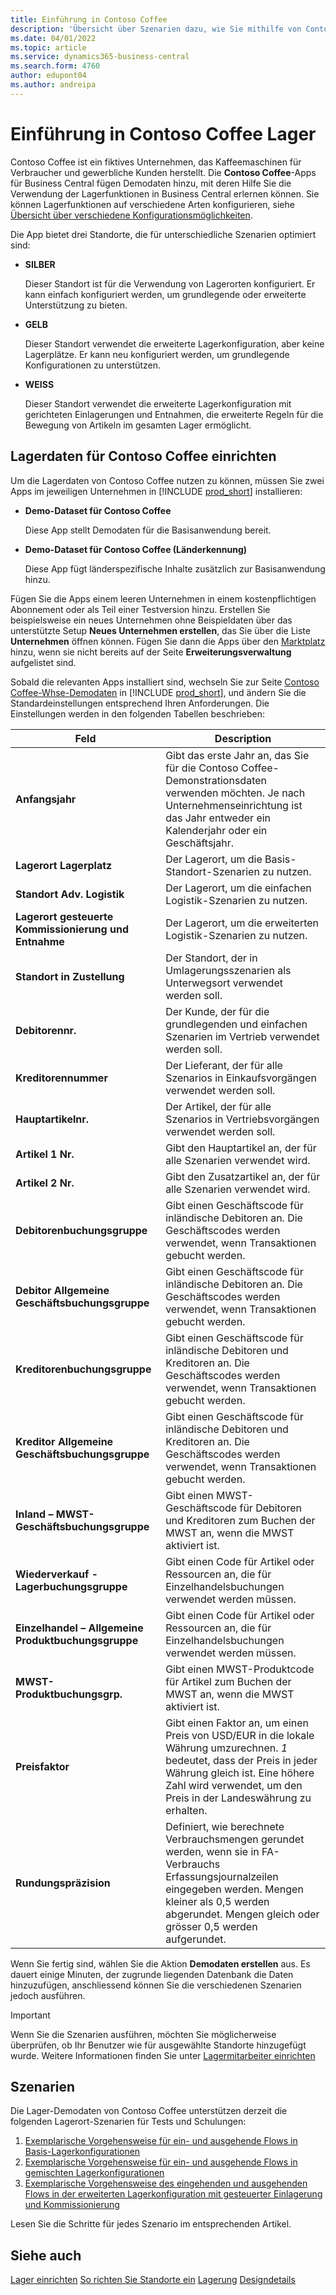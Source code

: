 ```yaml
---
title: Einführung in Contoso Coffee
description: 'Übersicht über Szenarien dazu, wie Sie mithilfe von Contoso Coffee-Demodaten die Verwendung von Lagerfunktionen in Business Central erlernen können.'
ms.date: 04/01/2022
ms.topic: article
ms.service: dynamics365-business-central
ms.search.form: 4760
author: edupont04
ms.author: andreipa
---
```


# <a name="introduction-to-contoso-coffee-warehousing"></a><a name="introduction-to-contoso-coffee-warehousing"></a>Einführung in Contoso Coffee Lager

Contoso Coffee ist ein fiktives Unternehmen, das Kaffeemaschinen für Verbraucher und gewerbliche Kunden herstellt. Die **Contoso Coffee**-Apps für Business Central fügen Demodaten hinzu, mit deren Hilfe Sie die Verwendung der Lagerfunktionen in Business Central erlernen können. Sie können Lagerfunktionen auf verschiedene Arten konfigurieren, siehe [Übersicht über verschiedene Konfigurationsmöglichkeiten](../../design-details-warehouse-management.md#overview-of-different-configuration-options).

Die App bietet drei Standorte, die für unterschiedliche Szenarien optimiert sind:

- **SILBER**  

  Dieser Standort ist für die Verwendung von Lagerorten konfiguriert. Er kann einfach konfiguriert werden, um grundlegende oder erweiterte Unterstützung zu bieten. 

- **GELB**  

  Dieser Standort verwendet die erweiterte Lagerkonfiguration, aber keine Lagerplätze. Er kann neu konfiguriert werden, um grundlegende Konfigurationen zu unterstützen.

- **WEISS**  

  Dieser Standort verwendet die erweiterte Lagerkonfiguration mit gerichteten Einlagerungen und Entnahmen, die erweiterte Regeln für die Bewegung von Artikeln im gesamten Lager ermöglicht.

## <a name="set-up-contoso-coffee-warehousing-data"></a><a name="set-up-contoso-coffee-warehousing-data"></a>Lagerdaten für Contoso Coffee einrichten

Um die Lagerdaten von Contoso Coffee nutzen zu können, müssen Sie zwei Apps im jeweiligen Unternehmen in [!INCLUDE [prod_short](../../includes/prod_short.md)] installieren:  

- **Demo-Dataset für Contoso Coffee**  

    Diese App stellt Demodaten für die Basisanwendung bereit.  
- **Demo-Dataset für Contoso Coffee (Länderkennung)**  

    Diese App fügt länderspezifische Inhalte zusätzlich zur Basisanwendung hinzu.

Fügen Sie die Apps einem leeren Unternehmen in einem kostenpflichtigen Abonnement oder als Teil einer Testversion hinzu. Erstellen Sie beispielsweise ein neues Unternehmen ohne Beispieldaten über das unterstützte Setup **Neues Unternehmen erstellen**, das Sie über die Liste **Unternehmen** öffnen können. Fügen Sie dann die Apps über den [Marktplatz](../../ui-extensions-install-uninstall.md#install) hinzu, wenn sie nicht bereits auf der Seite **Erweiterungsverwaltung** aufgelistet sind.  

Sobald die relevanten Apps installiert sind, wechseln Sie zur Seite [Contoso Coffee-Whse-Demodaten](https://businesscentral.dynamics.com/?page=4761) in [!INCLUDE [prod_short](../../includes/prod_short.md)], und ändern Sie die Standardeinstellungen entsprechend Ihren Anforderungen. Die Einstellungen werden in den folgenden Tabellen beschrieben:  

|Feld  |Description  |
|---------|---------|
|**Anfangsjahr** |Gibt das erste Jahr an, das Sie für die Contoso Coffee-Demonstrationsdaten verwenden möchten. Je nach Unternehmenseinrichtung ist das Jahr entweder ein Kalenderjahr oder ein Geschäftsjahr.|
|**Lagerort Lagerplatz**  |Der Lagerort, um die Basis-Standort-Szenarien zu nutzen.|
|**Standort Adv. Logistik**  |Der Lagerort, um die einfachen Logistik-Szenarien zu nutzen.|
|**Lagerort gesteuerte Kommissionierung und Entnahme**  |Der Lagerort, um die erweiterten Logistik-Szenarien zu nutzen.|
|**Standort in Zustellung**  |Der Standort, der in Umlagerungsszenarien als Unterwegsort verwendet werden soll.|
|**Debitorennr.**  |Der Kunde, der für die grundlegenden und einfachen Szenarien im Vertrieb verwendet werden soll.|
|**Kreditorennummer**  |Der Lieferant, der für alle Szenarios in Einkaufsvorgängen verwendet werden soll.|
|**Hauptartikelnr.**  |Der Artikel, der für alle Szenarios in Vertriebsvorgängen verwendet werden soll.|
|**Artikel 1 Nr.**  |Gibt den Hauptartikel an, der für alle Szenarien verwendet wird.|
|**Artikel 2 Nr.**  |Gibt den Zusatzartikel an, der für alle Szenarien verwendet wird.|
|**Debitorenbuchungsgruppe**|Gibt einen Geschäftscode für inländische Debitoren an. Die Geschäftscodes werden verwendet, wenn Transaktionen gebucht werden. |
|**Debitor Allgemeine Geschäftsbuchungsgruppe**|Gibt einen Geschäftscode für inländische Debitoren an. Die Geschäftscodes werden verwendet, wenn Transaktionen gebucht werden. |
|**Kreditorenbuchungsgruppe**|Gibt einen Geschäftscode für inländische Debitoren und Kreditoren an. Die Geschäftscodes werden verwendet, wenn Transaktionen gebucht werden. |
|**Kreditor Allgemeine Geschäftsbuchungsgruppe**|Gibt einen Geschäftscode für inländische Debitoren und Kreditoren an. Die Geschäftscodes werden verwendet, wenn Transaktionen gebucht werden. |
|**Inland – MWST-Geschäftsbuchungsgruppe**|Gibt einen MWST-Geschäftscode für Debitoren und Kreditoren zum Buchen der MWST an, wenn die MWST aktiviert ist.|
|**Wiederverkauf - Lagerbuchungsgruppe**    |Gibt einen Code für Artikel oder Ressourcen an, die für Einzelhandelsbuchungen verwendet werden müssen.|
|**Einzelhandel – Allgemeine Produktbuchungsgruppe**    |Gibt einen Code für Artikel oder Ressourcen an, die für Einzelhandelsbuchungen verwendet werden müssen.|
|**MWST-Produktbuchungsgrp.**    |Gibt einen MWST-Produktcode für Artikel zum Buchen der MWST an, wenn die MWST aktiviert ist.|
|**Preisfaktor**     |Gibt einen Faktor an, um einen Preis von USD/EUR in die lokale Währung umzurechnen. *1* bedeutet, dass der Preis in jeder Währung gleich ist. Eine höhere Zahl wird verwendet, um den Preis in der Landeswährung zu erhalten. |
|**Rundungspräzision**  |Definiert, wie berechnete Verbrauchsmengen gerundet werden, wenn sie in FA-Verbrauchs Erfassungsjournalzeilen eingegeben werden. Mengen kleiner als 0,5 werden abgerundet. Mengen gleich oder grösser 0,5 werden aufgerundet.|

Wenn Sie fertig sind, wählen Sie die Aktion **Demodaten erstellen** aus. Es dauert einige Minuten, der zugrunde liegenden Datenbank die Daten hinzuzufügen, anschliessend können Sie die verschiedenen Szenarien jedoch ausführen.  

> [!IMPORTANT]
> Wenn Sie die Szenarien ausführen, möchten Sie möglicherweise überprüfen, ob Ihr Benutzer wie für ausgewählte Standorte hinzugefügt wurde. Weitere Informationen finden Sie unter [Lagermitarbeiter einrichten](../../warehouse-how-to-set-up-warehouse-employees.md)

## <a name="scenarios"></a><a name="scenarios"></a>Szenarien

Die Lager-Demodaten von Contoso Coffee unterstützen derzeit die folgenden Lagerort-Szenarien für Tests und Schulungen:

1.  [Exemplarische Vorgehensweise für ein- und ausgehende Flows in Basis-Lagerkonfigurationen](warehouse-basic-flow-putaway-pick.md)
2.  [Exemplarische Vorgehensweise für ein- und ausgehende Flows in gemischten Lagerkonfigurationen](warehouse-mixed-flow-receive-pick-ship.md)
3.  [Exemplarische Vorgehensweise des eingehenden und ausgehenden Flows in der erweiterten Lagerkonfiguration mit gesteuerter Einlagerung und Kommissionierung](warehouse-directed-flow.md)

Lesen Sie die Schritte für jedes Szenario im entsprechenden Artikel.  

## <a name="see-also"></a><a name="see-also"></a>Siehe auch

[Lager einrichten](../../inventory-setup-inventory.md) 
[So richten Sie Standorte ein](../../inventory-how-setup-locations.md) 
[Lagerung](../../warehouse-manage-warehouse.md) 
[Designdetails](../../design-details-warehouse-overview.md) 
